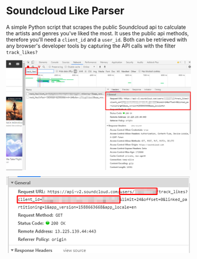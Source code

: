 # Soundcloud Like Parser

A simple Python script that scrapes the public Soundcloud api to calculate the artists and genres you've liked the most. 
It uses the public api methods, therefore you'll need a `client_id` and a `user_id`. Both can be retrieved with any browser's developer tools by capturing the API calls with the filter `track_likes?`

![dev tools](https://raw.githubusercontent.com/NoSecurityBlog/Soundcloud-Like-Parser/master/img/devtools.png)

![closeup](https://raw.githubusercontent.com/NoSecurityBlog/Soundcloud-Like-Parser/master/img/closeup.png)

